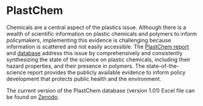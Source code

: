 # PlastChem

Chemicals are a central aspect of the plastics issue. Although there is a wealth of scientific information on plastic chemicals and polymers to inform policymakers, implementing this evidence is challenging because information is scattered and not easily accessible. The [PlastChem report](https://zenodo.org/records/10701706) and 
[database](https://github.com/PlastChem/DB) address this issue by comprehensively and consistently synthesizing the state of the science on plastic chemicals, including their hazard properties, and their presence in polymers. The state-of-the-science report provides the publicly available evidence to inform policy development that protects public health and the environment.

The current version of the PlastChem database (version 1.01) Excel file can be found on [Zenodo](https://zenodo.org/records/15397723). 
